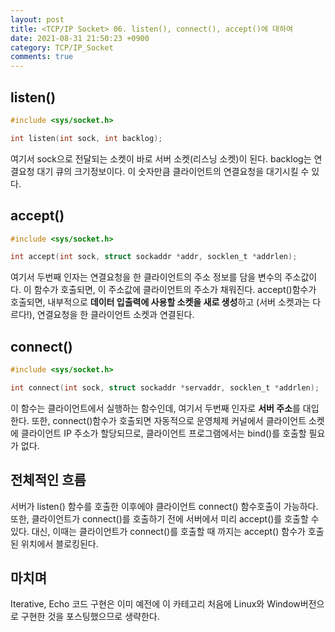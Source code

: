 ```yaml
---
layout: post
title: <TCP/IP Socket> 06. listen(), connect(), accept()에 대하여
date: 2021-08-31 21:50:23 +0900
category: TCP/IP_Socket
comments: true
---
```


## listen()

```c
#include <sys/socket.h>

int listen(int sock, int backlog);
```

여기서 sock으로 전달되는 소켓이 바로 서버 소켓(리스닝 소켓)이 된다. backlog는 연결요청 대기 큐의 크기정보이다. 이 숫자만큼 클라이언트의 연결요청을 대기시킬 수 있다.

## accept()

```c
#include <sys/socket.h>

int accept(int sock, struct sockaddr *addr, socklen_t *addrlen);
```

여기서 두번째 인자는 연결요청을 한 클라이언트의 주소 정보를 담을 변수의 주소값이다. 이 함수가 호출되면, 이 주소값에 클라이언트의 주소가 채워진다. accept()함수가 호출되면, 내부적으로 **데이터 입출력에 사용할 소켓을 새로 생성**하고 (서버 소켓과는 다르다!), 연결요청을 한 클라이언트 소켓과 연결된다.

## connect()

```c
#include <sys/socket.h>

int connect(int sock, struct sockaddr *servaddr, socklen_t *addrlen);
```

이 함수는 클라이언트에서 실행하는 함수인데, 여기서 두번째 인자로 **서버 주소**를 대입한다. 또한, connect()함수가 호출되면 자동적으로 운영체제 커널에서 클라이언트 소켓에 클라이언트 IP 주소가 할당되므로, 클라이언트 프로그램에서는 bind()를 호출할 필요가 없다.

## 전체적인 흐름

서버가 listen() 함수를 호출한 이후에야 클라이언트 connect() 함수호출이 가능하다. 또한, 클라이언트가 connect()를 호출하기 전에 서버에서 미리 accept()를 호출할 수 있다. 대신, 이때는 클라이언트가 connect()를 호출할 때 까지는 accept() 함수가 호출된 위치에서 블로킹된다.

## 마치며

Iterative, Echo 코드 구현은 이미 예전에 이 카테고리 처음에 Linux와 Window버전으로 구현한 것을 포스팅했으므로 생략한다.